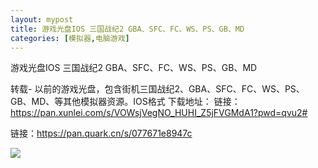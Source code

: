 ```yaml
---
layout: mypost
title: 游戏光盘IOS 三国战纪2 GBA、SFC、FC、WS、PS、GB、MD 
categories: [模拟器,电脑游戏]
---
```


游戏光盘IOS 三国战纪2 GBA、SFC、FC、WS、PS、GB、MD                                                   

转载-
以前的游戏光盘，包含街机三国战纪2、GBA、SFC、FC、WS、PS、GB、MD、等其他模拟器资源。IOS格式
下载地址：
链接：https://pan.xunlei.com/s/VOWsjVegNO_HUHI_Z5jFVGMdA1?pwd=qvu2#

链接：https://pan.quark.cn/s/077671e8947c


![](https://pic1.imgdb.cn/item/6891988e58cb8da5c805cb5a.png)
